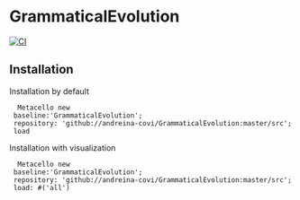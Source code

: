 # GrammaticalEvolution
[![CI](https://github.com/andreina-covi/GrammaticalEvolution/actions/workflows/runTests.yml/badge.svg)](https://github.com/andreina-covi/GrammaticalEvolution/actions/workflows/runTests.yml)

## Installation

Installation by default

```Smalltalk
  Metacello new
 baseline:'GrammaticalEvolution';
 repository: 'github://andreina-covi/GrammaticalEvolution:master/src';
 load
```

Installation with visualization

```Smalltalk
  Metacello new
 baseline:'GrammaticalEvolution';
 repository: 'github://andreina-covi/GrammaticalEvolution:master/src';
 load: #('all')
```
